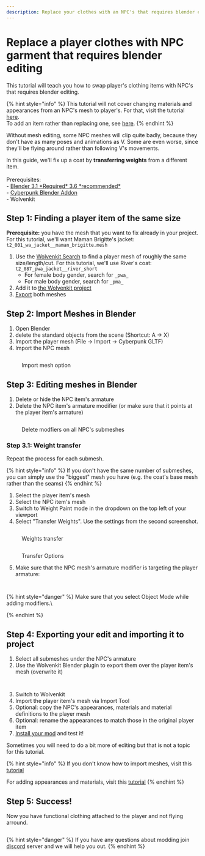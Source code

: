 ```yaml
---
description: Replace your clothes with an NPC's that requires blender editing.
---
```


# Replace a player clothes with NPC garment that requires blender editing

This tutorial will teach you how to swap player's clothing items with NPC's that requires blender editing.

{% hint style="info" %}
This tutorial will not cover changing materials and appearances from an NPC's mesh to player's. For that, visit the tutorial [here](https://wiki.redmodding.org/cyberpunk-2077-modding/for-mod-creators/modding-guides/items-equipment/editing-existing-items/replace-a-player-item-with-an-npc-item).\
To add an item rather than replacing one, see [here](../../adding-new-items/).
{% endhint %}

Without mesh editing, some NPC meshes will clip quite badly, because they don't have as many poses and animations as V. Some are even worse, since they'll be flying around rather than following V's movements.

In this guide, we'll fix up a coat by **transferring weights** from a different item.\
\
Prerequisites:\
&#x20;                    \- [Blender 3.1 \*Required\* 3.6 \*recommended\*](https://www.blender.org/download/releases/3-6/)\
&#x20;                    \- [Cyberpunk Blender Addon](https://github.com/WolvenKit/Cyberpunk-Blender-add-on/releases/tag/1.3.0)\
&#x20;                    \- Wolvenkit

## **Step 1:  Finding a player item of the same size**

**Prerequisite:** you have the mesh that you want to fix already in your project. For this tutorial, we'll want Maman Brigitte's jacket: `t2_001_wa_jacket__maman_brigitte.mesh`

1. Use the [Wolvenkit Search](http://127.0.0.1:5000/s/-MP\_ozZVx2gRZUPXkd4r/wolvenkit-app/usage/wolvenkit-search-finding-files) to find a player mesh of roughly the same size/length/cut. For this tutorial, we'll use River's coat: \
   `t2_087_pwa_jacket__river_short`
   * For female body gender, search for `_pwa_`
   * For male body gender, search for `_pma_`
2. Add it to [the Wolvenkit project](http://127.0.0.1:5000/s/-MP\_ozZVx2gRZUPXkd4r/wolvenkit-app/usage/wolvenkit-projects)
3. [Export](https://wiki.redmodding.org/cyberpunk-2077-modding/for-mod-creators/3d-modelling/exporting-and-importing-meshes) both meshes

## **Step 2: Import Meshes in Blender**

1. Open Blender
2. delete the standard objects from the scene (Shortcut: A -> X)
3. Import the player mesh (File -> Import -> Cyberpunk GLTF)
4. Import the NPC mesh

<figure><img src="../../../../../.gitbook/assets/Screenshot_2.png" alt=""><figcaption><p>Import mesh option</p></figcaption></figure>

## Step 3: Editing meshes in Blender

1. Delete or hide the NPC item's armature
2. Delete the NPC item's armature modifier (or make sure that it points at the player item's armature)

<figure><img src="../../../../../.gitbook/assets/Screenshot_3.png" alt=""><figcaption><p>Delete modfiers on all NPC's submeshes</p></figcaption></figure>

### Step 3.1: Weight transfer

Repeat the process for each submesh.&#x20;

{% hint style="info" %}
If you don't have the same number of submeshes, you can simply use the "biggest" mesh you have (e.g. the coat's base mesh rather than the seams)
{% endhint %}

1. Select the player item's mesh
2. Select the NPC item's mesh
3. Switch to Weight Paint mode in the dropdown on the top left of your viewport
4. Select "Transfer Weights". Use the settings from the second screenshot.

<figure><img src="../../../../../.gitbook/assets/Screenshot_6.png" alt=""><figcaption><p>Weights transfer</p></figcaption></figure>

<figure><img src="../../../../../.gitbook/assets/Screenshot_7.png" alt=""><figcaption><p>Transfer Options</p></figcaption></figure>

5. Make sure that the NPC mesh's armature modifier is targeting the player armature:

<div>

<figure><img src="../../../../../.gitbook/assets/Screenshot_8 (1).png" alt=""><figcaption></figcaption></figure>

 

<figure><img src="../../../../../.gitbook/assets/Screenshot_9 (1).png" alt=""><figcaption></figcaption></figure>

</div>

{% hint style="danger" %}
Make sure that you select Object Mode while adding modifiers.\

{% endhint %}

## Step 4: Exporting your edit and importing it to project

1. Select all submeshes under the NPC's armature
2. Use the Wolvenkit Blender plugin to export them over the player item's mesh (overwrite it)

<div>

<figure><img src="../../../../../.gitbook/assets/Screenshot_10.png" alt=""><figcaption></figcaption></figure>

 

<figure><img src="../../../../../.gitbook/assets/Screenshot_11.png" alt=""><figcaption></figcaption></figure>

</div>

3. Switch to Wolvenkit
4. Import the player item's mesh via Import Tool
5. Optional: copy the NPC's appearances, materials and material definitions to the player mesh
6. Optional: rename the appearances to match those in the original player item
7. [Install your mod](http://127.0.0.1:5000/s/-MP\_ozZVx2gRZUPXkd4r/wolvenkit-app/menu/toolbar#install-and-launch) and test it!

Sometimes you will need to do a bit more of editing but that is not a topic for this tutorial.

{% hint style="info" %}
If you don't know how to import meshes, visit this [tutorial](https://wiki.redmodding.org/cyberpunk-2077-modding/for-mod-creators/3d-modelling/exporting-and-importing-meshes#importing-to-.mesh)&#x20;

For adding appearances and materials, visit this [tutorial](https://wiki.redmodding.org/cyberpunk-2077-modding/for-mod-creators/modding-guides/items-equipment/editing-existing-items/replace-a-player-item-with-an-npc-item#summary)
{% endhint %}

## Step 5: Success!

Now you have functional clothing attached to the player and not flying arround.

<figure><img src="../../../../../.gitbook/assets/Screenshot_12.png" alt=""><figcaption></figcaption></figure>

{% hint style="danger" %}
If you have any questions about modding join [discord](https://discord.gg/Epkq79kd96) server and we will help you out.
{% endhint %}
